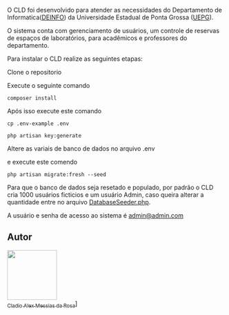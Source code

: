 
O CLD foi desenvolvido para atender as necessidades do Departamento de Informatica([DEINFO](https://deinfo.uepg.br/)) da Universidade Estadual de Ponta Grossa ([UEPG](https://www.uepg.br/)).

O sistema conta com gerenciamento de usuários, um controle de reservas de espaços de laboratórios, para acadêmicos e professores do departamento. 


Para instalar o CLD realize as seguintes etapas:

Clone o repositorio

Execute o seguinte comando

``composer install``

Após isso execute este comando

``cp .env-example .env``

``php artisan key:generate``

Altere as variais de banco de dados no arquivo .env

e execute este comendo

``php artisan migrate:fresh --seed`` 

Para que o banco de dados seja resetado e populado, por padrão o CLD cria 1000 usuários ficticios e um usuário Admin, caso queira alterar a quantidade entre no arquivo [DatabaseSeeder.php](https://github.com/al3xm3ssias/cld/blob/master/database/seeders/DatabaseSeeder.php). 

A usuário e senha de acesso ao sistema é admin@admin.com



## Autor

[<img src="https://avatars.githubusercontent.com/u/93291578?s=40&v=4" width=115><br><sub>Cladio Alex Messias da Rosa</sub>](https://github.com/al3xm3ssias)]

